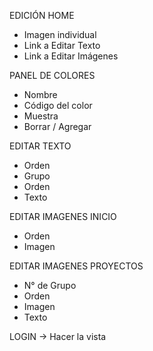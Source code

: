 EDICIÓN HOME
- Imagen individual
- Link a Editar Texto
- Link a Editar Imágenes

PANEL DE COLORES
- Nombre
- Código del color
- Muestra
- Borrar / Agregar

EDITAR TEXTO
- Orden
- Grupo
- Orden
- Texto

EDITAR IMAGENES INICIO
- Orden
- Imagen

EDITAR IMAGENES PROYECTOS
- N° de Grupo
- Orden
- Imagen
- Texto

LOGIN -> Hacer la vista
